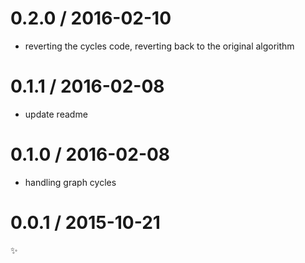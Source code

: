 
0.2.0 / 2016-02-10
==================

  * reverting the cycles code, reverting back to the original algorithm

0.1.1 / 2016-02-08
==================

  * update readme

0.1.0 / 2016-02-08
==================

  * handling graph cycles

0.0.1 / 2015-10-21
==================

:sparkles:

